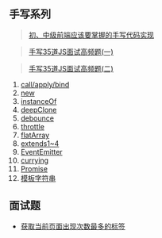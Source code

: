 ## 手写系列

> [初、中级前端应该要掌握的手写代码实现](https://juejin.cn/post/6844904052237713422)

> [手写35道JS面试高频题(一)](https://juejin.cn/post/6859026583533912072)

> [手写35道JS面试高频题(二)](https://juejin.cn/post/6870043180444680200)

1. [call/apply/bind](./callApplyBind.js)
2. [new](./myNewFn.js)
3. [instanceOf](./myInstanceofFn.js)
4. [deepClone](./myDeepClone.js)
5. [debounce](./debounce.js)
6. [throttle](./throttle.js)
7. [flatArray](./flatten.js)
8. [extends1~4](./extends-04.js)
9. [EventEmitter](./eventEmitter.js)
10. [currying](./currying.js)
11. [Promise](./myPromise.js)
12. [模板字符串](./template.js)

## 面试题

+ [获取当前页面出现次数最多的标签](./maxDomEle.js)
